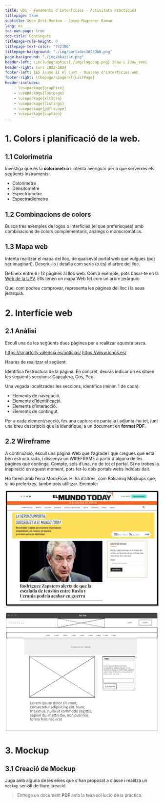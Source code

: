 ```yaml
---
title: UD1 - Fonaments d'Interfícies - Activitats Pràctiques
titlepage: true
subtitle: Xuso Ortí Monton - Josep Magraner Ramon
lang: es
toc-own-page: true
toc-title: Continguts
titlepage-rule-height: 0
titlepage-text-color: "7421D6"
titlepage-background: "./img/portades2024DAW.png"
page-background: "./img/bkaztar.png"
header-left: \includegraphics{./img/logocap.png} 2daw i 2daw_semi
header-right: Curs 2023-2024
footer-left: IES Jaume II el Just - Disseny d'interfícies web 
footer-right: \thepage/\pageref{LastPage}
header-includes:
    - \usepackage{graphicx}
    - \usepackage{lastpage}
    - \usepackage{xltxtra}
    - \usepackage{listings}
    - \usepackage{pdflscape}
    - \usepackage{caption}
...
```


# 1. Colors i planificació de la web.

## 1.1 Colorimetria

Investiga que és la **colorimetria** i intenta averiguar per a que serveixes els següents instruments:
- Colorímetre
- Densitòmetre
- Espectròmetre
- Espectradiòmetre

## 1.2 Combinacions de colors

Busca tres exemples de logos o interfícies (el que preferisques) amb combinacions de colors complementaris, anàlegs o monocromàtics.

## 1.3 Mapa web

Intenta realitzar el mapa del lloc, de qualsevol portal web que vulgues (pot ser imaginari). Descriu-lo i detalla com seria (o és) el arbre del lloc.

Defineix entre 6 i 12 pàgines al lloc web.
Com a exemple, pots basar-te en la [Web de la UPV](https://www.upv.es/entidades/vpt/mapa-del-sitio/). Ells tenen un mapa Web fet com un arbre jeràrquic:

Que, com podreu comprovar, representa les pàgines del lloc i la seua jerarquia.

# 2. Interfície web

## 2.1 Anàlisi

Escull una de les següents dues pàgines per a realitzar aquesta tasca.

https://smartcity.valencia.es/noticias/
https://www.ionos.es/


Hauràs de realitzar el següent:

Identifica l’estructura de la pàgina. En concret, deuràs indicar on es situen les següents seccions: Capçalera, Cos, Peu.

Una vegada localitzades les seccions, identifica (mínim 1 de cada):

- Elements de navegació.
- Elements d’identificació.
- Elements d’interacció.
- Elements de contingut.

Per a cada element/secció, fes una captura de pantalla i adjunta-ho tot, junt una breu descripció que la identifique, a un document en **format PDF**.

## 2.2 Wireframe

A continuació, escull una pàgina Web que t’agrade i que cregues que està ben estructurada, i dissenya un WIREFRAME a partir d'alguna de les pàgines que continga. Compte, sols d’una, no de tot el portal. Si no
trobes la inspiració en aquest moment, pots fer-lo dels portals webs indicats dalt.

Ho farem amb l’eina MockFlow. Hi ha d’altres, com Balsamiq Mockups que, si ho preferixes, també pots utilitzar.
Exemple:

![Web](img/web_mockup.png)

![Wirerfame](img/mockup_zapatero.png)

# 3. Mockup

## 3.1 Creació de Mockup

Juga amb alguna de les eines que s'han proposat a classe i realitza un `mockup` senzill de lliure creació.

> Entrega un document **PDF** amb la teua sol·lució de la pràctica.

